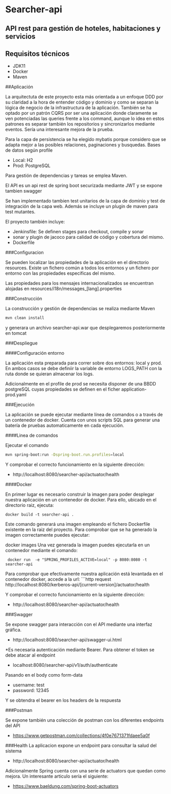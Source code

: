 # Searcher-api

## API rest para gestión de hoteles, habitaciones y servicios

## Requisitos técnicos
 - JDK11
 - Docker
 - Maven

##Aplicación

La arquitectuta de este proyecto esta más orientada a un enfoque DDD por su claridad a la hora de entender código y dominio y como se separan la lógica de negocio de la infrastructura de la aplicación. También se ha optado por un patrón CQRS por ser una aplicación donde claramente se ven potenciadas las queries frente a los command, aunque lo idea en estos patrones es separar también los repositorios y sincronizarlos mediante eventos. Sería una interesante mejora de la prueba.

Para la capa de persistencia se ha elegido mybatis porque considero que se adapta mejor a las posibles relaciones, paginaciones y busquedas. Bases de datos según profile
 - Local: H2
 - Prod: PostgreSQL 

Para gestión de dependencias y tareas se emplea Maven.

El API es un api rest de spring boot securizada mediante JWT y se expone tambien swagger

Se han implementado tambien test unitarios de la capa de dominio y test de integración de la capa web. Además se incluye un plugin de maven para test mutantes.

El proyecto también incluye:
  - Jenkinsfile: Se definen stages para checkout, compile y sonar
  - sonar y plugin de jacoco para calidad de código y cobertura del mismo.
  - Dockerfile

###Configuracion

Se pueden localizar las propiedades de la aplicación en el directorio resources. Existe un fichero común a todos los entornos y un fichero por entorno con las propiedades especificas del mismo.

Las propiedades para los mensajes internacionalizados se encuentran alojadas en resources/i18n/messages_[lang].properties

###Construcción

La construcción y gestión de dependencias se realiza mediante Maven

```bash
mvn clean install
``` 

y generara un archivo searcher-api.war que desplegaremos posteriormente en tomcat
 
###Despliegue

####Configuración entorno

La aplicación esta preparada para correr sobre dos entornos: local y prod. En ambos casos se debe definiir la variable de entorno LOGS_PATH con la ruta donde se quieran almacenar los logs.

Adicionalmente en el profile de prod se necesita disponer de una BBDD postgreSQL cuyas propiedades se definen en el ficher application-prod.yaml

###Ejecución

La aplicación se puede ejecutar mediante línea de comandos o a través de un contenedor de docker. Cuenta con unos scripts SQL para generar una batería de pruebas automaticamente en cada ejecución.

####Linea de comandos

Ejecutar el comando 

```bash
mvn spring-boot:run -Dspring-boot.run.profiles=local
``` 

Y comprobar el correcto funcionamiento en la siguiente dirección:

 - http://localhost:8080/searcher-api/actuator/health

####Docker

En primer lugar es necesario construir la imagen para poder desplegar nuestra aplicación en un contenedor de docker. Para ello, ubicado en el directorio raiz, ejecuta:

```
docker build -t searcher-api .
```
Este comando generará una imagen empleando el fichero Dockerfile existente en la raiz del proyecto. Para comprobar que se ha generado la imagen correctamente puedes ejecutar:

 docker images
Una vez generada la imagen puedes ejecutarla en un contenedor mediante el comando:

```
 docker run  -e "SPRING_PROFILES_ACTIVE=local" -p 8080:8080 -t searcher-api
```

Para comprobar que efectivamente nuestra aplicación está levantada en el contenedor docker, accede a la url: ```http request http://localhost:8080/kerberos-api/[current-version]/actuator/health

Y comprobar el correcto funcionamiento en la siguiente dirección:

 - http://localhost:8080/searcher-api/actuator/health
 
###Swagger

Se expone swagger para interacción con el API mediante una interfaz gráfica.

 - http://localhost:8080/searcher-api/swagger-ui.html
 
*Es necesaria autenticación mediante Bearer. Para obtener el token se debe atacar al endpoint 

 - localhost:8080/searcher-api/v1/auth/authenticate
 
Pasando en el body como form-data
 - username: test
 - password: 12345
 
Y se obtendra el bearer en los headers de la respuesta

###Postman

Se expone también una colección de postman con los diferentes endpoints del API

 - https://www.getpostman.com/collections/4f0e7671371fdaee5a0f

###Health
La aplicacion expone un endpoint para consultar la salud del sistema
 - http://localhost:8080/searcher-api/actuator/health
 
Adicionalmente Spring cuenta con una serie de actuators que quedan como mejora. Un interesante articulo sería el siguiente:
 - https://www.baeldung.com/spring-boot-actuators

